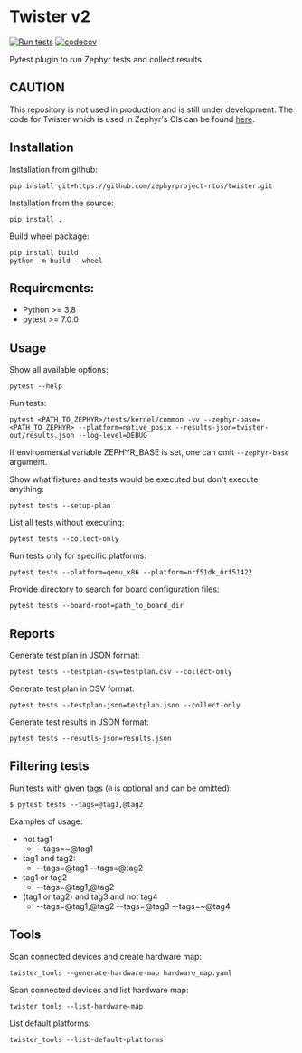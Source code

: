 # Twister v2

[![Run tests](https://github.com/zephyrproject-rtos/twister/actions/workflows/main.yaml/badge.svg?branch=main)](https://github.com/zephyrproject-rtos/twister/actions/workflows/main.yaml)
[![codecov](https://codecov.io/gh/zephyrproject-rtos/twister/branch/main/graph/badge.svg?token=F8DSSX20B5)](https://codecov.io/gh/zephyrproject-rtos/twister)

Pytest plugin to run Zephyr tests and collect results.

## CAUTION

This repository is not used in production and is still under development.
The code for Twister which is used in Zephyr's CIs can be found [here](https://github.com/zephyrproject-rtos/zephyr/blob/main/scripts/twister).

## Installation

Installation from github:
```
pip install git+https://github.com/zephyrproject-rtos/twister.git
```

Installation from the source:
```
pip install .
```

Build wheel package:
```
pip install build
python -m build --wheel
```

## Requirements:

- Python >= 3.8
- pytest >= 7.0.0

## Usage

Show all available options:
```
pytest --help
```

Run tests:
```
pytest <PATH_TO_ZEPHYR>/tests/kernel/common -vv --zephyr-base=<PATH_TO_ZEPHYR> --platform=native_posix --results-json=twister-out/results.json --log-level=DEBUG
```

If environmental variable ZEPHYR_BASE is set, one can omit `--zephyr-base` argument.

Show what fixtures and tests would be executed but don't execute anything:
```
pytest tests --setup-plan
```

List all tests without executing:
```
pytest tests --collect-only
```

Run tests only for specific platforms:
```
pytest tests --platform=qemu_x86 --platform=nrf51dk_nrf51422
```

Provide directory to search for board configuration files:
```
pytest tests --board-root=path_to_board_dir
```

## Reports

Generate test plan in JSON format:
```
pytest tests --testplan-csv=testplan.csv --collect-only
```

Generate test plan in CSV format:
```
pytest tests --testplan-json=testplan.json --collect-only
```

Generate test results in JSON format:
```
pytest tests --resutls-json=results.json
```

## Filtering tests

Run tests with given tags (`@` is optional and can be omitted):
```
$ pytest tests --tags=@tag1,@tag2
```

Examples of usage:

* not tag1
  * --tags=~@tag1
* tag1 and tag2:
  * --tags=@tag1 --tags=@tag2
* tag1 or tag2
  * --tags=@tag1,@tag2
* (tag1 or tag2) and tag3 and not tag4
  * --tags=@tag1,@tag2 --tags=@tag3 --tags=~@tag4

## Tools

Scan connected devices and create hardware map:
```
twister_tools --generate-hardware-map hardware_map.yaml
```

Scan connected devices and list hardware map:
```
twister_tools --list-hardware-map
```

List default platforms:
```
twister_tools --list-default-platforms
```
